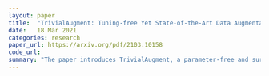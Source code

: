 ```yaml
---
layout: paper
title:  "TrivialAugment: Tuning-free Yet State-of-the-Art Data Augmentation"
date:   18 Mar 2021
categories: research
paper_url: https://arxiv.org/pdf/2103.10158
code_url: 
summary: "The paper introduces TrivialAugment, a parameter-free and surprisingly effective automatic augmentation method that applies a single augmentation to each image. Despite its minimal complexity and cost, TrivialAugment outperforms existing methods across various image classification scenarios, as validated through extensive experiments against state-of-the-art methods and multiple ablation studies involving different augmentation spaces and methods. The work includes a user-friendly interface and fully shared codebase to encourage adoption and reproducibility. Noting a stagnation in automatic augmentation research, the authors conclude by proposing best practices for future advancements in the field."
---
```


